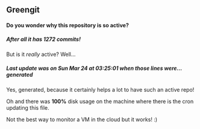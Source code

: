 ## Greengit

#### Do you wonder why this repository is so active?

##### After all it has 1272 commits!

But is it *really* active? Well...

##### Last update was on Sun Mar 24 at 03:25:01 when those lines were... generated

Yes, generated, because it certainly helps a lot to have such an active repo!

Oh and there was **100%** disk usage on the machine
where there is the cron updating this file.

Not the best way to monitor a VM in the cloud but it works! :)
